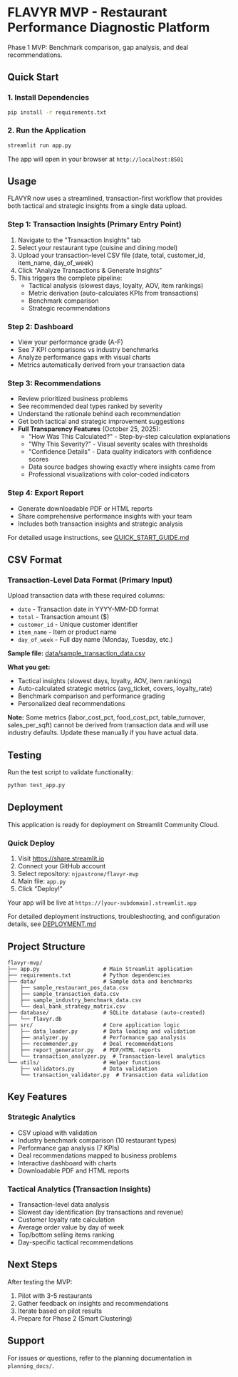 # FLAVYR MVP - Restaurant Performance Diagnostic Platform

Phase 1 MVP: Benchmark comparison, gap analysis, and deal recommendations.

## Quick Start

### 1. Install Dependencies

```bash
pip install -r requirements.txt
```

### 2. Run the Application

```bash
streamlit run app.py
```

The app will open in your browser at `http://localhost:8501`

## Usage

FLAVYR now uses a streamlined, transaction-first workflow that provides both tactical and strategic insights from a single data upload.

### Step 1: Transaction Insights (Primary Entry Point)
1. Navigate to the "Transaction Insights" tab
2. Select your restaurant type (cuisine and dining model)
3. Upload your transaction-level CSV file (date, total, customer_id, item_name, day_of_week)
4. Click "Analyze Transactions & Generate Insights"
5. This triggers the complete pipeline:
   - Tactical analysis (slowest days, loyalty, AOV, item rankings)
   - Metric derivation (auto-calculates KPIs from transactions)
   - Benchmark comparison
   - Strategic recommendations

### Step 2: Dashboard
- View your performance grade (A-F)
- See 7 KPI comparisons vs industry benchmarks
- Analyze performance gaps with visual charts
- Metrics automatically derived from your transaction data

### Step 3: Recommendations
- Review prioritized business problems
- See recommended deal types ranked by severity
- Understand the rationale behind each recommendation
- Get both tactical and strategic improvement suggestions
- **Full Transparency Features** (October 25, 2025):
  - "How Was This Calculated?" - Step-by-step calculation explanations
  - "Why This Severity?" - Visual severity scales with thresholds
  - "Confidence Details" - Data quality indicators with confidence scores
  - Data source badges showing exactly where insights came from
  - Professional visualizations with color-coded indicators

### Step 4: Export Report
- Generate downloadable PDF or HTML reports
- Share comprehensive performance insights with your team
- Includes both transaction insights and strategic analysis

For detailed usage instructions, see [QUICK_START_GUIDE.md](QUICK_START_GUIDE.md)

## CSV Format

### Transaction-Level Data Format (Primary Input)

Upload transaction data with these required columns:

- `date` - Transaction date in YYYY-MM-DD format
- `total` - Transaction amount ($)
- `customer_id` - Unique customer identifier
- `item_name` - Item or product name
- `day_of_week` - Full day name (Monday, Tuesday, etc.)

**Sample file:** [data/sample_transaction_data.csv](data/sample_transaction_data.csv)

**What you get:**
- Tactical insights (slowest days, loyalty, AOV, item rankings)
- Auto-calculated strategic metrics (avg_ticket, covers, loyalty_rate)
- Benchmark comparison and performance grading
- Personalized deal recommendations

**Note:** Some metrics (labor_cost_pct, food_cost_pct, table_turnover, sales_per_sqft) cannot be derived from transaction data and will use industry defaults. Update these manually if you have actual data.

## Testing

Run the test script to validate functionality:

```bash
python test_app.py
```

## Deployment

This application is ready for deployment on Streamlit Community Cloud.

### Quick Deploy

1. Visit https://share.streamlit.io
2. Connect your GitHub account
3. Select repository: `njpastrone/flavyr-mvp`
4. Main file: `app.py`
5. Click "Deploy!"

Your app will be live at `https://[your-subdomain].streamlit.app`

For detailed deployment instructions, troubleshooting, and configuration details, see [DEPLOYMENT.md](DEPLOYMENT.md)

## Project Structure

```
flavyr-mvp/
├── app.py                    # Main Streamlit application
├── requirements.txt          # Python dependencies
├── data/                     # Sample data and benchmarks
│   ├── sample_restaurant_pos_data.csv
│   ├── sample_transaction_data.csv
│   ├── sample_industry_benchmark_data.csv
│   └── deal_bank_strategy_matrix.csv
├── database/                 # SQLite database (auto-created)
│   └── flavyr.db
├── src/                      # Core application logic
│   ├── data_loader.py        # Data loading and validation
│   ├── analyzer.py           # Performance gap analysis
│   ├── recommender.py        # Deal recommendations
│   ├── report_generator.py   # PDF/HTML reports
│   └── transaction_analyzer.py  # Transaction-level analytics
└── utils/                    # Helper functions
    ├── validators.py         # Data validation
    └── transaction_validator.py  # Transaction data validation
```

## Key Features

### Strategic Analytics
- CSV upload with validation
- Industry benchmark comparison (10 restaurant types)
- Performance gap analysis (7 KPIs)
- Deal recommendations mapped to business problems
- Interactive dashboard with charts
- Downloadable PDF and HTML reports

### Tactical Analytics (Transaction Insights)
- Transaction-level data analysis
- Slowest day identification (by transactions and revenue)
- Customer loyalty rate calculation
- Average order value by day of week
- Top/bottom selling items ranking
- Day-specific tactical recommendations

## Next Steps

After testing the MVP:
1. Pilot with 3-5 restaurants
2. Gather feedback on insights and recommendations
3. Iterate based on pilot results
4. Prepare for Phase 2 (Smart Clustering)

## Support

For issues or questions, refer to the planning documentation in `planning_docs/`.
